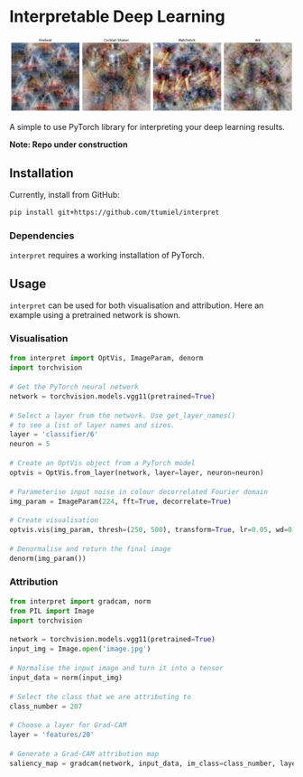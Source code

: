 # Interpretable Deep Learning

![Class Visualisations](./class_vis.png)

A simple to use PyTorch library for interpreting your deep learning results.

**Note: Repo under construction**

## Installation

Currently, install from GitHub:

```bash
pip install git+https://github.com/ttumiel/interpret
```

### Dependencies

`interpret` requires a working installation of PyTorch.

## Usage

`interpret` can be used for both visualisation and attribution. Here an example using a pretrained network is shown.

### Visualisation

```python
from interpret import OptVis, ImageParam, denorm
import torchvision

# Get the PyTorch neural network
network = torchvision.models.vgg11(pretrained=True)

# Select a layer from the network. Use get_layer_names()
# to see a list of layer names and sizes.
layer = 'classifier/6'
neuron = 5

# Create an OptVis object from a PyTorch model
optvis = OptVis.from_layer(network, layer=layer, neuron=neuron)

# Parameterise input noise in colour decorrelated Fourier domain
img_param = ImageParam(224, fft=True, decorrelate=True)

# Create visualisation
optvis.vis(img_param, thresh=(250, 500), transform=True, lr=0.05, wd=0.9)

# Denormalise and return the final image
denorm(img_param())
```

### Attribution

```python
from interpret import gradcam, norm
from PIL import Image
import torchvision

network = torchvision.models.vgg11(pretrained=True)
input_img = Image.open('image.jpg')

# Normalise the input image and turn it into a tensor
input_data = norm(input_img)

# Select the class that we are attributing to
class_number = 207

# Choose a layer for Grad-CAM
layer = 'features/20'

# Generate a Grad-CAM attribution map
saliency_map = gradcam(network, input_data, im_class=class_number, layer=layer)
```

